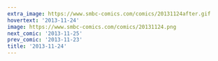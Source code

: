 ```yaml
---
extra_image: https://www.smbc-comics.com/comics/20131124after.gif
hovertext: '2013-11-24'
image: https://www.smbc-comics.com/comics/20131124.png
next_comic: '2013-11-25'
prev_comic: '2013-11-23'
title: '2013-11-24'
---
```


